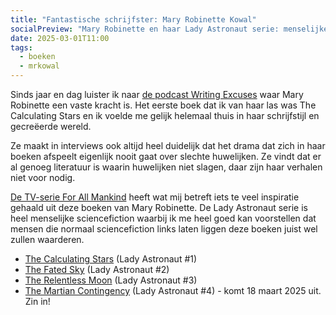 ```yaml
---
title: "Fantastische schrijfster: Mary Robinette Kowal"
socialPreview: "Mary Robinette en haar Lady Astronaut serie: menselijke sciencefiction met sterke relaties."
date: 2025-03-01T11:00
tags:
  - boeken
  - mrkowal
---
```


Sinds jaar en dag luister ik naar [de podcast Writing Excuses](https://writingexcuses.com/) waar Mary Robinette een vaste kracht is. Het eerste boek dat ik van haar las was The Calculating Stars en ik voelde me gelijk helemaal thuis in haar schrijfstijl en gecreëerde wereld.

Ze maakt in interviews ook altijd heel duidelijk dat het drama dat zich in haar boeken afspeelt eigenlijk nooit gaat over slechte huwelijken. Ze vindt dat er al genoeg literatuur is waarin huwelijken niet slagen, daar zijn haar verhalen niet voor nodig.

[De TV-serie For All Mankind](https://en.wikipedia.org/wiki/For_All_Mankind_(TV_series)) heeft wat mij betreft iets te veel inspiratie gehaald uit deze boeken van Mary Robinette. De Lady Astronaut serie is heel menselijke sciencefiction waarbij ik me heel goed kan voorstellen dat mensen die normaal sciencefiction links laten liggen deze boeken juist wel zullen waarderen.

- [The Calculating Stars](https://app.thestorygraph.com/books/e3a3dffa-3873-4361-bb56-0bd9a0d722a0) (Lady Astronaut #1)
- [The Fated Sky](https://app.thestorygraph.com/books/b0dedfd7-1354-4996-b6f7-4e2358765616) (Lady Astronaut #2)
- [The Relentless Moon](https://app.thestorygraph.com/books/7cc2832c-d854-43b7-ad78-53dd8e328b24) (Lady Astronaut #3)
- [The Martian Contingency](https://app.thestorygraph.com/books/adaa6aad-a23c-4ab8-bc96-617dd030956e) (Lady Astronaut #4) - komt 18 maart 2025 uit. Zin in!
